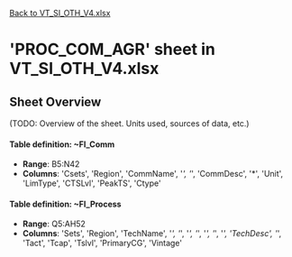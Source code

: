 [Back to VT_SI_OTH_V4.xlsx](README.md)

# 'PROC_COM_AGR' sheet in VT_SI_OTH_V4.xlsx

## Sheet Overview

(TODO: Overview of the sheet. Units used, sources of data, etc.)

#### Table definition: ~FI_Comm
- **Range**: B5:N42
- **Columns**: 'Csets', 'Region', 'CommName', '*', '*', 'CommDesc', '*', 'Unit', 'LimType', 'CTSLvl', 'PeakTS', 'Ctype'

#### Table definition: ~FI_Process
- **Range**: Q5:AH52
- **Columns**: 'Sets', 'Region', 'TechName', '*', '*', '*', '*', '*', '*', '*', 'TechDesc', '*', 'Tact', 'Tcap', 'Tslvl', 'PrimaryCG', 'Vintage'


